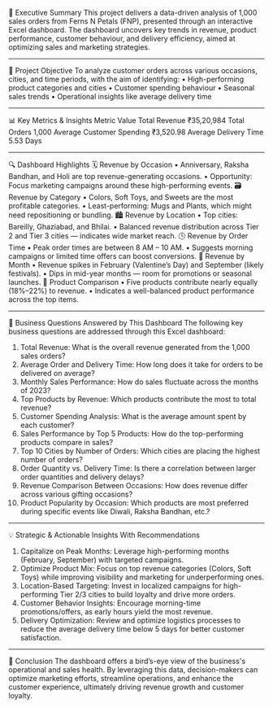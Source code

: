 🧾 Executive Summary
This project delivers a data-driven analysis of 1,000 sales orders from Ferns N Petals (FNP), presented through an interactive Excel dashboard. The dashboard uncovers key trends in revenue, product performance, customer behaviour, and delivery efficiency, aimed at optimizing sales and marketing strategies.
________________________________________
🎯 Project Objective
To analyze customer orders across various occasions, cities, and time periods, with the aim of identifying:
•	High-performing product categories and cities
•	Customer spending behaviour
•	Seasonal sales trends
•	Operational insights like average delivery time
________________________________________
📊 Key Metrics & Insights
Metric              	             Value
Total Revenue      	           ₹35,20,984
Total Orders	                    1,000
Average Customer Spending	     ₹3,520.98
Average Delivery Time	         5.53 Days
________________________________________
🔍 Dashboard Highlights
🗓 Revenue by Occasion
•	Anniversary, Raksha Bandhan, and Holi are top revenue-generating occasions.
•	Opportunity: Focus marketing campaigns around these high-performing events.
🗃️ Revenue by Category
•	Colors, Soft Toys, and Sweets are the most profitable categories.
•	Least-performing: Mugs and Plants, which might need repositioning or bundling.
🏙 Revenue by Location
•	Top cities: Bareilly, Ghaziabad, and Bhilai.
•	Balanced revenue distribution across Tier 2 and Tier 3 cities — indicates wide market reach.
🕓 Revenue by Order Time
•	Peak order times are between 8 AM – 10 AM.
•	Suggests morning campaigns or limited time offers can boost conversions.
📅 Revenue by Month
•	Revenue spikes in February (Valentine’s Day) and September (likely festivals).
•	Dips in mid-year months — room for promotions or seasonal launches.
🔄 Product Comparison
•	Five products contribute nearly equally (18%–22%) to revenue.
•	Indicates a well-balanced product performance across the top items.
________________________________________

🧠 Business Questions Answered by This Dashboard
The following key business questions are addressed through this Excel dashboard:
1.	Total Revenue: What is the overall revenue generated from the 1,000 sales orders?
2.	Average Order and Delivery Time: How long does it take for orders to be delivered on average?
3.	Monthly Sales Performance: How do sales fluctuate across the months of 2023?
4.	Top Products by Revenue: Which products contribute the most to total revenue?
5.	Customer Spending Analysis: What is the average amount spent by each customer?
6.	Sales Performance by Top 5 Products: How do the top-performing products compare in sales?
7.	Top 10 Cities by Number of Orders: Which cities are placing the highest number of orders?
8.	Order Quantity vs. Delivery Time: Is there a correlation between larger order quantities and delivery delays?
9.	Revenue Comparison Between Occasions: How does revenue differ across various gifting occasions?
10.	Product Popularity by Occasion: Which products are most preferred during specific events like Diwali, Raksha Bandhan, etc.?
________________________________________
💡 Strategic & Actionable Insights With Recommendations 
1.	Capitalize on Peak Months: Leverage high-performing months (February, September) with targeted campaigns.
2.	Optimize Product Mix: Focus on top revenue categories (Colors, Soft Toys) while improving visibility and marketing for underperforming ones.
3.	Location-Based Targeting: Invest in localized campaigns for high-performing Tier 2/3 cities to build loyalty and drive more orders.
4.	Customer Behavior Insights: Encourage morning-time promotions/offers, as early hours yield the most revenue.
5.	Delivery Optimization: Review and optimize logistics processes to reduce the average delivery time below 5 days for better customer satisfaction.
________________________________________
📌 Conclusion
The dashboard offers a bird’s-eye view of the business's operational and sales health. By leveraging this data, decision-makers can optimize marketing efforts, streamline operations, and enhance the customer experience, ultimately driving revenue growth and customer loyalty.
